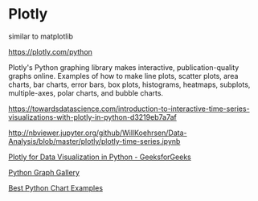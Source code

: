# Plotly

similar to matplotlib

https://plotly.com/python

Plotly's Python graphing library makes interactive, publication-quality graphs online. Examples of how to make line plots, scatter plots, area charts, bar charts, error bars, box plots, histograms, heatmaps, subplots, multiple-axes, polar charts, and bubble charts.

https://towardsdatascience.com/introduction-to-interactive-time-series-visualizations-with-plotly-in-python-d3219eb7a7af

http://nbviewer.jupyter.org/github/WillKoehrsen/Data-Analysis/blob/master/plotly/plotly-time-series.ipynb

[Plotly for Data Visualization in Python - GeeksforGeeks](https://www.geeksforgeeks.org/using-plotly-for-interactive-data-visualization-in-python/)

[Python Graph Gallery](https://python-graph-gallery.com/)

[Best Python Chart Examples](https://python-graph-gallery.com/best-python-chart-examples/)
